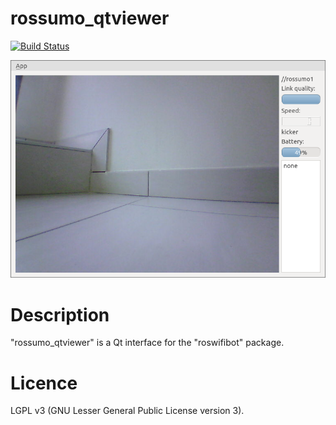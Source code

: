 # rossumo_qtviewer

[![Build Status](https://travis-ci.org/arnaud-ramey/rossumo_qtviewer.svg)](https://travis-ci.org/arnaud-ramey/rossumo_qtviewer)

![Capture](doc/capture.png)

Description
===========

"rossumo_qtviewer" is a Qt interface for the "roswifibot" package.

Licence
=======

LGPL v3 (GNU Lesser General Public License version 3).
